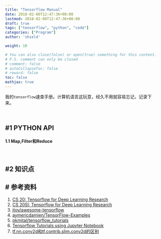```yaml
---
title: "Tensorflow Manual"
date: 2018-02-06T12:47:36+08:00
lastmod: 2018-02-06T12:47:36+08:00
draft: true
tags: ["tensorflow", "python", "code"]
categories: ["Program"]
author: 'shield'

weight: 10

# You can also close(false) or open(true) something for this content.
# P.S. comment can only be closed
# comment: false
# autoCollapseToc: false
# reward: false
toc: false
mathjax: true
---
```


我的`tensorflow`速查手册。计算机语言这玩意，经久不用就容易忘记，记录下来。

<!--more-->
<br>

## #1 **PYTHON API**
#### **1.1 Map,Filter和Reduce**

<br>

## #2 **知识点**


## # **参考资料**
1. [CS 20: Tensorflow for Deep Learning Research](http://web.stanford.edu/class/cs20si/index.html)
2. [CS 20SI: Tensorflow for Deep Learning Research](https://www.youtube.com/watch?v=g-EvyKpZjmQ&list=PLIDllPt3EQZoS8gCP3cw273Cq9puuPLTg)
3. [jtoy/awesome-tensorflow](https://github.com/jtoy/awesome-tensorflow)
4. [aymericdamien/TensorFlow-Examples](https://github.com/aymericdamien/TensorFlow-Examples)
5. [pkmital/tensorflow_tutorials](https://github.com/pkmital/tensorflow_tutorials)
6. [Tensorflow Tutorials using Jupyter Notebook](https://github.com/sjchoi86/Tensorflow-101)
7. [tf.nn.conv2d和tf.contrib.slim.conv2d的区别](https://www.jianshu.com/p/a70c1d931395)

<br>
